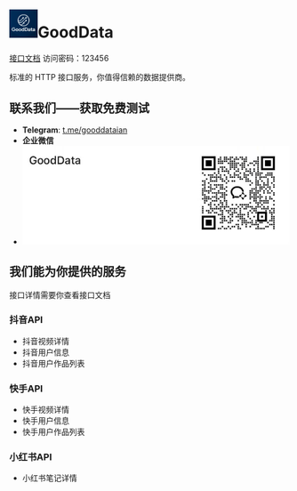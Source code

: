 # <img src="./logo.png" alt="ChatGPT Image 2025年7月26日 18_42_26" style="zoom:5%;" />GoodData
 [接口文档](kd6ixqu61g.apifox.cn)  访问密码：123456

标准的 HTTP 接口服务，你值得信赖的数据提供商。

## 联系我们——获取免费测试

- **Telegram**: [t.me/gooddataian](https://t.me/gooddataian)
- **企业微信**
- ![WX20250726-185134@2x](./qrCode.png)

## 我们能为你提供的服务

接口详情需要你查看接口文档

### 抖音API

- 抖音视频详情
- 抖音用户信息
- 抖音用户作品列表

### 快手API

- 快手视频详情
- 快手用户信息
- 快手用户作品列表

### 小红书API

- 小红书笔记详情